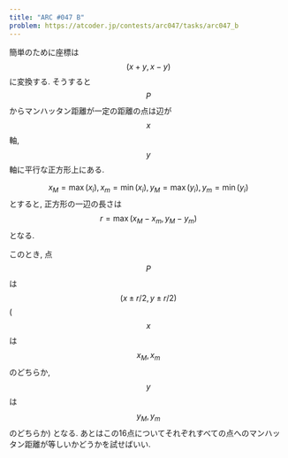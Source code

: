 ```yaml
---
title: "ARC #047 B"
problem: https://atcoder.jp/contests/arc047/tasks/arc047_b
---
```

簡単のために座標は $$ (x+y, x-y) $$ に変換する. そうすると $$ P $$ からマンハッタン距離が一定の距離の点は辺が $$ x $$ 軸, $$ y $$ 軸に平行な正方形上にある.

$$ x_M = \max(x_i), x_m = \min(x_i), y_M = \max(y_i), y_m = \min(y_i) $$ とすると, 正方形の一辺の長さは $$ r = \max(x_M-x_m, y_M-y_m) $$ となる.

このとき, 点 $$ P $$ は $$ (x \pm r/2, y \pm r/2) $$ ($$ x $$ は $$ x_M, x_m $$ のどちらか, $$ y $$ は $$ y_M, y_m $$ のどちらか) となる. あとはこの16点についてそれぞれすべての点へのマンハッタン距離が等しいかどうかを試せばいい.
